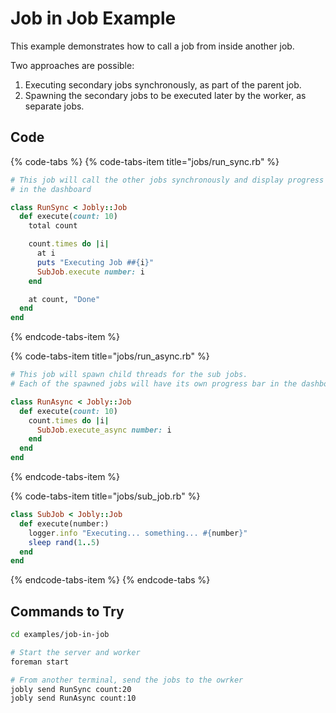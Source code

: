 # Job in Job Example

This example demonstrates how to call a job from inside another job.

Two approaches are possible:

1. Executing secondary jobs synchronously, as part of the parent job.
2. Spawning the secondary jobs to be executed later by the worker, as separate jobs.

## Code

{% code-tabs %}
{% code-tabs-item title="jobs/run\_sync.rb" %}
```ruby
# This job will call the other jobs synchronously and display progress
# in the dashboard

class RunSync < Jobly::Job
  def execute(count: 10)
    total count

    count.times do |i|
      at i
      puts "Executing Job ##{i}"
      SubJob.execute number: i
    end

    at count, "Done"
  end
end
```
{% endcode-tabs-item %}

{% code-tabs-item title="jobs/run\_async.rb" %}
```ruby
# This job will spawn child threads for the sub jobs.
# Each of the spawned jobs will have its own progress bar in the dashboard.

class RunAsync < Jobly::Job
  def execute(count: 10)
    count.times do |i|
      SubJob.execute_async number: i
    end
  end
end
```
{% endcode-tabs-item %}

{% code-tabs-item title="jobs/sub\_job.rb" %}
```ruby
class SubJob < Jobly::Job
  def execute(number:)
    logger.info "Executing... something... #{number}"
    sleep rand(1..5)
  end
end
```
{% endcode-tabs-item %}
{% endcode-tabs %}

## Commands to Try

```bash
cd examples/job-in-job

# Start the server and worker
foreman start

# From another terminal, send the jobs to the owrker
jobly send RunSync count:20
jobly send RunAsync count:10
```


